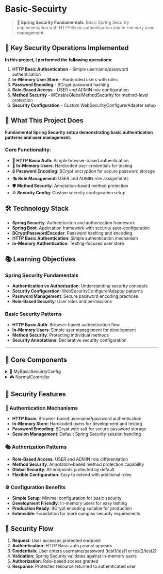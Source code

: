 # Basic-Secuirty

> **🔐 Spring Security Fundamentals**: Basic Spring Security implementation with HTTP Basic authentication and in-memory user management.

## 🎯 Key Security Operations Implemented

**In this project, I performed the following operations:**

1) **HTTP Basic Authentication** - Simple username/password authentication
2) **In-Memory User Store** - Hardcoded users with roles
3) **Password Encoding** - BCrypt password hashing
4) **Role-Based Access** - USER and ADMIN role configuration
5) **Method Security** - @EnableGlobalMethodSecurity for method-level protection
6) **Security Configuration** - Custom WebSecurityConfigurerAdapter setup

## 🎯 What This Project Does

**Fundamental Spring Security setup demonstrating basic authentication patterns and user management.**

### Core Functionality:
- 🔐 **HTTP Basic Auth**: Simple browser-based authentication
- 👥 **In-Memory Users**: Hardcoded user credentials for testing
- 🔒 **Password Encoding**: BCrypt encryption for secure password storage
- 🎭 **Role Management**: USER and ADMIN role assignments
- 🛡️ **Method Security**: Annotation-based method protection
- ⚙️ **Security Config**: Custom security configuration setup

## 🛠️ Technology Stack

- **Spring Security**: Authentication and authorization framework
- **Spring Boot**: Application framework with security auto-configuration
- **BCryptPasswordEncoder**: Password hashing and encoding
- **HTTP Basic Authentication**: Simple authentication mechanism
- **In-Memory Authentication**: Testing-focused user store

## 📚 Learning Objectives

### Spring Security Fundamentals
- **Authentication vs Authorization**: Understanding security concepts
- **Security Configuration**: WebSecurityConfigurerAdapter patterns
- **Password Management**: Secure password encoding practices
- **Role-Based Security**: User roles and permissions

### Basic Security Patterns
- **HTTP Basic Auth**: Browser-based authentication flow
- **In-Memory Users**: Simple user management for development
- **Method Security**: Protecting individual methods
- **Security Annotations**: Declarative security configuration

---

## 📂 Core Components

<details>
<summary>🔐 MyBasicSecuirtyConfig</summary>

**Core Spring Security configuration with basic authentication setup**

- **What it does**: Configures HTTP Basic authentication with in-memory users and BCrypt encoding
- **Code implementation**: 
  - **HTTP Security**: `http.authorizeRequests().anyRequest().authenticated().and().httpBasic()`
  - **In-Memory Users**: `auth.inMemoryAuthentication().withUser("test1").password().roles("USER")`
  - **Password Encoding**: `BCryptPasswordEncoder` for secure password hashing
  - **Method Security**: `@EnableGlobalMethodSecurity(prePostEnabled = true)`
- **Security features**:
  - **Authentication Required**: All requests require authentication
  - **Two Test Users**: test1 (USER role) and test2 (ADMIN role)
  - **BCrypt Encoding**: Secure password storage with salt
  - **Global Method Security**: Enable @PreAuthorize and @PostAuthorize
- **Configuration highlights**:
  - **WebSecurityConfigurerAdapter**: Legacy security configuration approach
  - **Role Assignment**: Simple role-based access control
  - **Password Encoder Bean**: Centralized password encoding service

</details>

<details>
<summary>🎮 NormalController</summary>

**Simple controller demonstrating protected endpoints**

- **What it does**: Provides basic endpoint that requires authentication
- **Code implementation**: 
  - **GET Mapping**: `@GetMapping` for root path "/"
  - **String Response**: Returns simple "Test" string
  - **Protected Access**: Requires authentication due to security configuration
- **Security behavior**:
  - **Authentication Required**: HTTP Basic auth prompt in browser
  - **Role Access**: Accessible by both USER and ADMIN roles
  - **Simple Response**: Basic string return for testing purposes

</details>

## 🌟 Security Features

### 🔐 Authentication Mechanisms
- **HTTP Basic**: Browser-based username/password authentication
- **In-Memory Store**: Hardcoded users for development and testing
- **Password Encoding**: BCrypt with salt for secure password storage
- **Session Management**: Default Spring Security session handling

### 🎭 Authorization Patterns
- **Role-Based Access**: USER and ADMIN role differentiation
- **Method Security**: Annotation-based method protection capability
- **Global Security**: All endpoints protected by default
- **Flexible Configuration**: Easy to extend with additional roles

### ⚙️ Configuration Benefits
- **Simple Setup**: Minimal configuration for basic security
- **Development Friendly**: In-memory users for easy testing
- **Production Ready**: BCrypt encoding suitable for production
- **Extensible**: Foundation for more complex security requirements

## 🚀 Security Flow
1. **Request**: User accesses protected endpoint
2. **Authentication**: HTTP Basic auth prompt appears
3. **Credentials**: User enters username/password (test1/test1 or test2/test2)
4. **Validation**: Spring Security validates against in-memory users
5. **Authorization**: Role-based access granted
6. **Response**: Protected resource returned to authenticated user